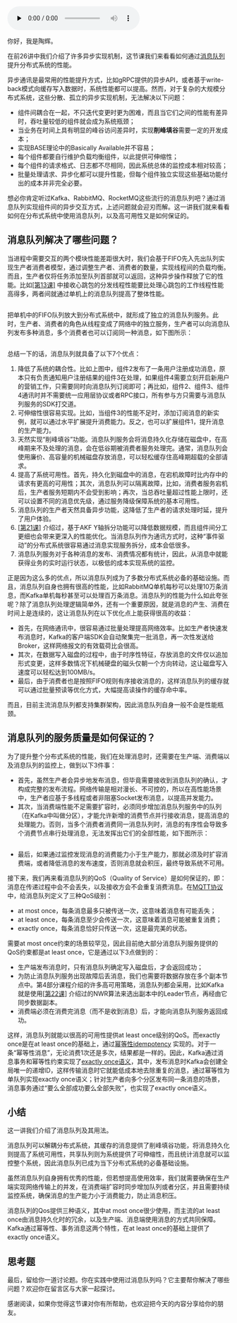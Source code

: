 <audio id="audio" title="27 | 消息队列：如何基于异步消息提升性能？" controls="" preload="none"><source id="mp3" src="https://static001.geekbang.org/resource/audio/27/6e/27bfeeac9216d1b7fe0cda975446256e.mp3"></audio>

你好，我是陶辉。

在前26讲中我们介绍了许多异步实现机制，这节课我们来看看如何通过[消息队列](https://zh.wikipedia.org/wiki/%E6%B6%88%E6%81%AF%E9%98%9F%E5%88%97)提升分布式系统的性能。

异步通讯是最常用的性能提升方式，比如gRPC提供的异步API，或者基于write-back模式向缓存写入数据时，系统性能都可以提高。然而，对于复杂的大规模分布式系统，这些分散、孤立的异步实现机制，无法解决以下问题：

- 组件间耦合在一起，不只迭代变更时更为困难，而且当它们之间的性能有差异时，吞吐量较低的组件就会成为系统瓶颈；
- 当业务在时间上具有明显的峰谷访问差异时，实现**削峰填谷**需要一定的开发成本；
- 实现BASE理论中的Basically Available并不容易；
- 每个组件都要自行维护负载均衡组件，以此提供可伸缩性；
- 每个组件的请求格式、日志都不尽相同，因此系统总体的监控成本相对较高；
- 批量处理请求、异步化都可以提升性能，但每个组件独立实现这些基础功能付出的成本并非完全必要。

想必你肯定听过Kafka、RabbitMQ、RocketMQ这些流行的消息队列吧？通过消息队列实现组件间的异步交互方式，上述问题就会迎刃而解。这一讲我们就来看看如何在分布式系统中使用消息队列，以及高可用性又是如何保证的。

## 消息队列解决了哪些问题？

当进程中需要交互的两个模块性能差距很大时，我们会基于FIFO先入先出队列实现生产者消费者模型，通过调整生产者、消费者的数量，实现线程间的负载均衡。而且，生产者仅将任务添加至队列首部就可以返回，这种异步操作释放了它的性能。比如[[第13课]](https://time.geekbang.org/column/article/240656) 中接收心跳包的分发线程性能要比处理心跳包的工作线程性能高得多，两者间就通过单机上的消息队列提高了整体性能。

<img src="https://static001.geekbang.org/resource/image/18/21/1865eebccb3f65c6b56d526124c8e421.png" alt="">

把单机中的FIFO队列放大到分布式系统中，就形成了独立的消息队列服务。此时，生产者、消费者的角色从线程变成了网络中的独立服务，生产者可以向消息队列发布多种消息，多个消费者也可以订阅同一种消息，如下图所示：

<img src="https://static001.geekbang.org/resource/image/9c/7c/9ca376f54a0631b7e83e9fa024e3427c.png" alt="">

总结一下的话，消息队列就具备了以下7个优点：

1. 降低了系统的耦合性。比如上图中，组件2发布了一条用户注册成功消息，原本只有负责通知用户注册结果的组件3在处理，如果组件4需要立刻开启新用户的营销工作，只需要同时向消息队列订阅即可；再比如，组件2、组件3、组件4通讯时并不需要统一应用层协议或者RPC接口，所有参与方只需要与消息队列服务的SDK打交道。
1. 可伸缩性很容易实现。比如，当组件3的性能不足时，添加订阅消息的新实例，就可以通过水平扩展提升消费能力。反之，也可以扩展组件1，提升消息的生产能力。
1. 天然实现“削峰填谷”功能。消息队列服务会将消息持久化存储在磁盘中，在高峰期来不及处理的消息，会在低谷期被消费者服务处理完。通常，消息队列会使用廉价、高容量的机械磁盘存放消息，可以轻松缓存住高峰期超载的全部请求。
1. 提高了系统可用性。首先，持久化到磁盘中的消息，在宕机故障时比内存中的请求有更高的可用性；其次，消息队列可以隔离故障，比如，消费者服务宕机后，生产者服务短期内不会受到影响；再次，当总吞吐量超过性能上限时，还可以设置不同的消息优先级，通过服务降级保障系统的基本可用性。
1. 消息队列的生产者天然具备异步功能，这降低了生产者的请求处理时延，提升了用户体验。
1. [[第21课]](https://time.geekbang.org/column/article/252741) 介绍过，基于AKF Y轴拆分功能可以降低数据规模，而且组件间分工更细也会带来更深入的性能优化。当消息队列作为通讯方式时，这种“事件驱动”的分布式系统很容易通过消息实现服务拆分，成本会低很多。
1. 消息队列服务对于各种消息的发布、消费情况都有统计，因此，从消息中就能获得业务的实时运行状态，以极低的成本实现系统的监控。

正是因为这么多的优点，所以消息队列成为了多数分布式系统必备的基础设施。而且，消息队列自身也拥有很高的性能，比如RabbitMQ单机每秒可以处理10万条消息，而Kafka单机每秒甚至可以处理百万条消息。消息队列的性能为什么如此夸张呢？除了消息队列处理逻辑简单外，还有一个重要原因，就是消息的产生、消费在时间上是连续的，这让消息队列在以下优化点上能获得很高的收益：

- 首先，在网络通讯中，很容易通过批量处理提高网络效率。比如生产者快速发布消息时，Kafka的客户端SDK会自动聚集完一批消息，再一次性发送给Broker，这样网络报文的有效载荷比会很高。
- 其次，在数据写入磁盘的过程中，由于时序性特征，存放消息的文件仅以追加形式变更，这样多数情况下机械硬盘的磁头仅朝一个方向转动，这让磁盘写入速度可以轻松达到100MB/s。
- 最后，由于消费者也是按照FIFO规则有序接收消息的，这样消息队列的缓存就可以通过批量预读等优化方式，大幅提高读操作的缓存命中率。

而且，目前主流消息队列都支持集群架构，因此消息队列自身一般不会是性能瓶颈。

## 消息队列的服务质量是如何保证的？

为了提升整个分布式系统的性能，我们在处理消息时，还需要在生产端、消费端以及消息队列的监控上，做到以下3件事：

- 首先，虽然生产者会异步地发布消息，但毕竟需要接收到消息队列的确认，才构成完整的发布流程。网络传输是相对漫长、不可控的，所以在高性能场景中，生产者应基于多线程或者非阻塞Socket发布消息，以提高并发能力。
- 其次，当消费端性能不足需要扩容时，必须同步增加消息队列服务中的队列（在Kafka中叫做分区），才能允许新增的消费节点并行接收消息，提高消息的处理能力。否则，当多个消费者消费同一消息队列时，消息的有序性会导致多个消费节点串行处理消息，无法发挥出它们的全部性能，如下图所示：

<img src="https://static001.geekbang.org/resource/image/bc/46/bc9b57604b2f15cf6fb95d64af99c546.png" alt="">

- 最后，如果通过监控发现消息的消费能力小于生产能力，那就必须及时扩容消费端，或者降低消息的发布速度，否则消息就会积压，最终导致系统不可用。

接下来，我们再来看消息队列的QoS（Quality of Service）是如何保证的，即：消息在传递过程中会不会丢失，以及接收方会不会重复消费消息。在[MQTT协议](https://en.wikipedia.org/wiki/MQTT)中，给消息队列定义了三种QoS级别：

- at most once，每条消息最多只被传送一次，这意味着消息有可能丢失；
- at least once，每条消息至少会传送一次，这意味着消息可能被重复消费；
- exactly once，每条消息恰好只传送一次，这是最完美的状态。

需要at most once约束的场景较罕见，因此目前绝大部分消息队列服务提供的QoS约束都是at least once，它是通过以下3点做到的：

- 生产端发布消息时，只有消息队列确定写入磁盘后，才会返回成功；
- 为防止消息队列服务出现故障后丢消息，我们也需要将数据存放在多个副本节点中。第4部分课程介绍的许多高可用策略，消息队列都会采用，比如Kafka就是使用[[第22课]](https://time.geekbang.org/column/article/254600) 介绍过的NWR算法来选出副本中的Leader节点，再经由它同步数据副本。
- 消费端必须在消费完消息（而不是收到消息）后，才能向消息队列服务返回成功。

这样，消息队列就能以很高的可用性提供at least once级别的QoS。而exactly once是在at least once的基础上，通过[幂等性idempotency](https://en.wikipedia.org/wiki/Idempotence) 实现的。对于一条“幂等性消息”，无论消费1次还是多次，结果都是一样的。因此，Kafka通过消息事务和幂等性约束实现了[exactly once语义](https://kafka.apache.org/documentation/#upgrade_11_exactly_once_semantics)，其中，发布消息时Kafka会创建全局唯一的递增ID，这样传输消息时它就能低成本地去除重复的消息，通过幂等性为单队列实现exactly once语义；针对生产者向多个分区发布同一条消息的场景，消息事务通过“要么全部成功要么全部失败”，也实现了exactly once语义。

## 小结

这一讲我们介绍了消息队列及其用法。

消息队列可以解耦分布式系统，其缓存的消息提供了削峰填谷功能，将消息持久化则提高了系统可用性，共享队列则为系统提供了可伸缩性，而且统计消息就可以监控整个系统，因此消息队列已成为当下分布式系统的必备基础设施。

虽然消息队列自身拥有优秀的性能，但若想提高使用效率，我们就需要确保在生产端实现网络传输上的并发，在消费端扩容时同步增加队列或者分区，并且需要持续监控系统，确保消息的生产能力小于消费能力，防止消息积压。

消息队列的Qos提供三种语义，其中at most once很少使用，而主流的at least once由消息持久化时的冗余，以及生产端、消息端使用消息的方式共同保障。Kafka通过幂等性、事务消息这两个特性，在at least once的基础上提供了exactly once语义。

## 思考题

最后，留给你一道讨论题。你在实践中使用过消息队列吗？它主要帮你解决了哪些问题？欢迎你在留言区与大家一起探讨。

感谢阅读，如果你觉得这节课对你有所帮助，也欢迎把今天的内容分享给你的朋友。
